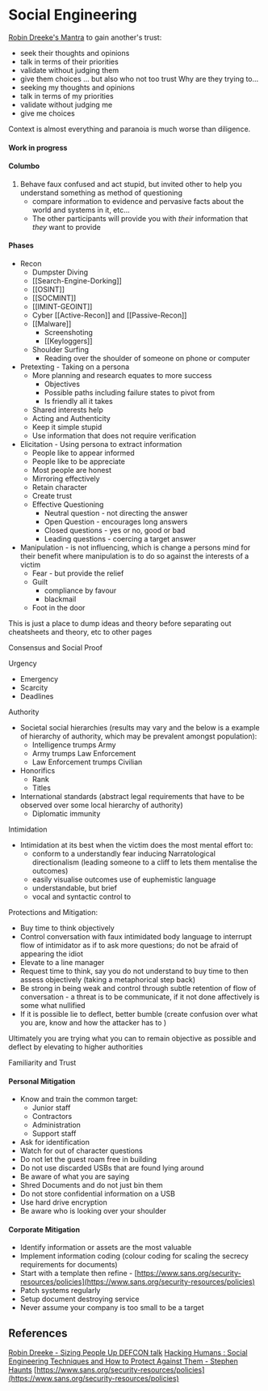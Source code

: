 # Social Engineering


[Robin Dreeke's Mantra](https://www.youtube.com/watch?v=H3XR4QrJyxA) to gain another's trust:
- seek their thoughts and opinions
- talk in terms of their priorities
- validate without judging them
- give them choices
... but also who not too trust
Why are they trying to...
- seeking my thoughts and opinions
- talk in terms of my priorities
- validate without judging me
- give me choices

Context is almost everything and paranoia is much worse than diligence.

#### Work in progress


#### Columbo

1. Behave faux confused and act stupid, but invited other to help you understand something as method of questioning 
	- compare information to evidence and pervasive facts about the world and systems in it, etc...
	- The other participants will provide you with *their* information that *they* want to provide

#### Phases

- Recon
	- Dumpster Diving
	- [[Search-Engine-Dorking]]
	- [[OSINT]]
	- [[SOCMINT]]
	- [[IMINT-GEOINT]]
	- Cyber [[Active-Recon]] and [[Passive-Recon]]
	- [[Malware]]
		- Screenshoting 
		- [[Keyloggers]]
	- Shoulder Surfing
		- Reading over the shoulder of someone on phone or computer
- Pretexting - Taking on a persona
	- More planning and research equates to more success
		- Objectives
		- Possible paths including failure states to pivot from
		- Is friendly all it takes
	- Shared interests help
	- Acting and Authenticity
	- Keep it simple stupid
	- Use information that does not require verification
- Elicitation - Using persona to extract information
	- People like to appear informed 
	- People like to be appreciate 
	- Most people are honest
	- Mirroring effectively
	- Retain character 
	- Create trust
	- Effective Questioning
		- Neutral question - not directing the answer
		- Open Question - encourages long answers
		- Closed questions - yes or no, good or bad
		- Leading questions - coercing a target answer
- Manipulation - is not influencing, which is change a persons mind for their benefit where manipulation is to do so against the interests of a victim
	- Fear - but provide the relief
	- Guilt 
		- compliance by favour
		- blackmail
	- Foot in the door 


This is just a place to dump ideas and theory before separating out cheatsheets and theory, etc to other pages


Consensus and Social Proof

Urgency 
- Emergency
- Scarcity
- Deadlines

Authority
- Societal social hierarchies (results may vary and the below is a example of hierarchy of authority, which may be prevalent amongst population):
	- Intelligence trumps Army
	- Army trumps Law Enforcement
	- Law Enforcement trumps Civilian
- Honorifics 
	- Rank 
	- Titles
- International standards (abstract legal requirements that have to be observed over some local hierarchy of authority)
	- Diplomatic immunity

Intimidation
- Intimidation at its best when the victim does the most mental effort to:
	- conform to a understandly fear inducing Narratological directionalism (leading someone to a cliff to lets them mentalise the outcomes)
	- easily visualise outcomes use of euphemistic language 
	- understandable, but brief
	- vocal and syntactic control to 

Protections and Mitigation:
- Buy time to think objectively
- Control conversation with faux intimidated body language to interrupt flow of intimidator as if to ask more questions; do not be afraid of appearing the idiot
- Elevate to a line manager
- Request time to think, say you do not understand to buy time to then assess objectively (taking a metaphorical step back)
- Be strong in being weak and control through subtle retention of flow of conversation - a threat is to be communicate, if it not done affectively is some what nullified 
- If it is possible lie to deflect, better bumble (create confusion over what you are, know and how the attacker has to ) 

Ultimately you are trying what you can to remain objective as possible and deflect by elevating to higher authorities

Familiarity and Trust

#### Personal Mitigation 

- Know and train the common target:
	- Junior staff
	- Contractors
	- Administration 
	- Support staff
- Ask for identification 
- Watch for out of character questions
- Do not let the guest roam free in building
- Do not use discarded USBs that are found lying around
- Be aware of what you are saying
- Shred Documents and do not just bin them
- Do not store confidential information on a USB
- Use hard drive encryption
- Be aware who is looking over your shoulder

#### Corporate Mitigation

- Identify information or assets are the most valuable
- Implement information coding (colour coding for scaling the secrecy requirements for documents)
- Start with a template then refine - [https://www.sans.org/security-resources/policies](https://www.sans.org/security-resources/policies)
- Patch systems regularly
- Setup document destroying service
- Never assume your company is too small to be a target

## References

[Robin Dreeke - Sizing People Up DEFCON talk](https://www.youtube.com/watch?v=H3XR4QrJyxA)
[Hacking Humans : Social Engineering Techniques and How to Protect Against Them - Stephen Haunts](https://www.youtube.com/watch?v=YVqurfWzB-Q)
[https://www.sans.org/security-resources/policies](https://www.sans.org/security-resources/policies)